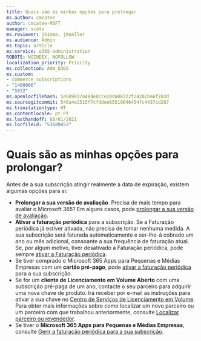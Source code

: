 ```yaml
---
title: Quais são as minhas opções para prolongar
ms.author: cmcatee
author: cmcatee-MSFT
manager: scotv
ms.reviewer: jkinma, jmueller
ms.audience: Admin
ms.topic: article
ms.service: o365-administration
ROBOTS: NOINDEX, NOFOLLOW
localization_priority: Priority
ms.collection: Adm_O365
ms.custom:
- commerce_subscriptions
- "1400006"
- "5832"
ms.openlocfilehash: 5a509837a48de8cce20da08722f24202be6f703d
ms.sourcegitcommit: 540a4e2515f7cfddee65519046454fc4437cd287
ms.translationtype: HT
ms.contentlocale: pt-PT
ms.lasthandoff: 08/01/2021
ms.locfileid: "53689453"
---
```

# <a name="what-are-my-options-to-extend"></a>Quais são as minhas opções para prolongar?

Antes de a sua subscrição atingir realmente a data de expiração, existem algumas opções para si:

- **Prolongar a sua versão de avaliação**.  Precisa de mais tempo para avaliar o Microsoft 365? Em alguns casos, pode [prolongar a sua versão de avaliação](https://docs.microsoft.com/microsoft-365/commerce/extend-your-trial).  
- **Ativar a faturação periódica** para a subscrição. Se a Faturação periódica já estiver ativada, não precisa de tomar nenhuma medida. A sua subscrição será faturada automaticamente e ser-lhe-á cobrado um ano ou mês adicional, consoante a sua frequência de faturação atual. Se, por algum motivo, tiver desativado a Faturação periódica, pode sempre [ativar a Faturação periódica](https://docs.microsoft.com/microsoft-365/commerce/subscriptions/renew-your-subscription).
- Se tiver comprado o Microsoft 365 Apps para Pequenas e Médias Empresas com um **cartão pré-pago**, pode [ativar a faturação periódica](https://docs.microsoft.com/microsoft-365/commerce/subscriptions/renew-your-subscription) para a sua subscrição.
- Se for um **cliente de Licenciamento em Volume Aberto** com uma subscrição pré-paga de um ano, contacte o seu parceiro para adquirir uma nova chave de produto. Irá receber por e-mail as instruções para ativar a sua chave no [Centro de Serviços de Licenciamento em Volume](https://go.microsoft.com/fwlink/p/?LinkID=282016). Para obter mais informações sobre como localizar um novo parceiro ou um parceiro com que trabalhou anteriormente, consulte [Localizar parceiro ou revendedor](https://docs.microsoft.com/microsoft-365/admin/manage/find-your-partner-or-reseller).
- Se tiver o **Microsoft 365 Apps para Pequenas e Médias Empresas**, consulte [Gerir a faturação periódica para a sua subscrição](https://docs.microsoft.com/microsoft-365/commerce/subscriptions/renew-your-subscription).
